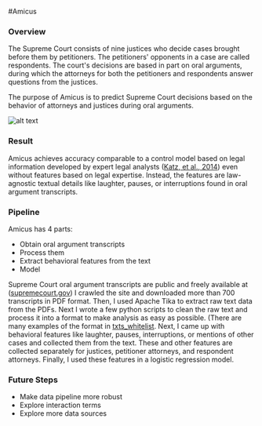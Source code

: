 #Amicus
### Overview
The Supreme Court consists of nine justices who decide cases brought before them by petitioners. The petitioners' opponents in a case are called respondents. The court's decisions are based in part on oral arguments, during which the attorneys for both the petitioners and respondents answer questions from the justices. 

The purpose of Amicus is to predict Supreme Court decisions based on the behavior of attorneys and justices during oral arguments. 

![alt text](/court.jpg)

### Result
Amicus achieves accuracy comparable to a control model based on legal information developed by expert legal analysts ([Katz, et al., 2014](http://papers.ssrn.com/sol3/papers.cfm?abstract_id=2463244)) even without features based on legal expertise. Instead, the features are law-agnostic textual details like laughter, pauses, or interruptions found in oral argument transcripts.

### Pipeline 
Amicus has 4 parts:
  - Obtain oral argument transcripts
  - Process them
  - Extract behavioral features from the text
  - Model

Supreme Court oral argument transcripts are public and freely available at ([supremecourt.gov](http://www.supremecourt.gov)) I crawled the site and downloaded more than 700 transcripts in PDF format. Then, I used Apache Tika to extract raw text data from the PDFs. Next I wrote a few python scripts to clean the raw text and process it into a format to make analysis as easy as possible. (There are many examples of the format in [txts_whitelist](https://github.com/michael-grotelueschen/amicus/tree/master/txts_whitelist). Next, I came up with behavioral features like laughter, pauses, interruptions, or mentions of other cases and collected them from the text. These and other features are collected separately for justices, petitioner attorneys, and respondent attorneys. Finally, I used these features in a logistic regression model.

### Future Steps
  - Make data pipeline more robust
  - Explore interaction terms
  - Explore more data sources